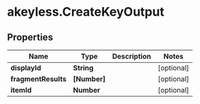 # akeyless.CreateKeyOutput

## Properties

Name | Type | Description | Notes
------------ | ------------- | ------------- | -------------
**displayId** | **String** |  | [optional] 
**fragmentResults** | **[Number]** |  | [optional] 
**itemId** | **Number** |  | [optional] 



